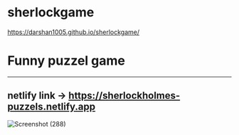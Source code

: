 # sherlockgame
https://darshan1005.github.io/sherlockgame/
# Funny puzzel game 
------------------------------
netlify link -> https://sherlockholmes-puzzels.netlify.app
-------------------------------
![Screenshot (288)](https://github.com/darshan1005/sherlockgame/assets/114302987/59da03ec-64b5-46cb-b5ca-faafb1d8f3ee)

